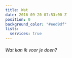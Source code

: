 ```yaml
---
title: Wat
date: 2016-09-20 07:53:00 Z
position: 0
background_color: "#eed9df"
lists:
  services: true
---
```


###### Wat kan ik voor je doen?